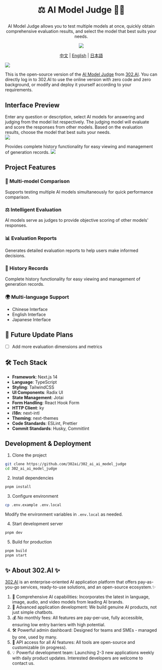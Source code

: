 # <p align="center"> ⚖️ AI Model Judge 🚀✨</p>

<p align="center">AI Model Judge allows you to test multiple models at once, quickly obtain comprehensive evaluation results, and select the model that best suits your needs.</p>

<p align="center"><a href="https://302.ai/product/detail/69" target="blank"><img src="https://file.302.ai/gpt/imgs/github/20250102/72a57c4263944b73bf521830878ae39a.png" /></a></p >

<p align="center"><a href="README_zh.md">中文</a> | <a href="README.md">English</a> | <a href="README_ja.md">日本語</a></p>

![](docs/302_judge_en.png)

This is the open-source version of the [AI Model Judge](https://302.ai/product/detail/69) from [302.AI](https://302.ai/en/). You can directly log in to 302.AI to use the online version with zero code and zero background, or modify and deploy it yourself according to your requirements.

## Interface Preview
Enter any question or description, select AI models for answering and judging from the model list respectively. The judging model will evaluate and score the responses from other models. Based on the evaluation results, choose the model that best suits your needs.      
![](docs/302_AI_Model_Judge_en_screenshot_01.png)

Provides complete history functionality for easy viewing and management of generation records.
![](docs/302_AI_Model_Judge_en_screenshot_02.png)          
  

## Project Features
### 🤖 Multi-model Comparison
Supports testing multiple AI models simultaneously for quick performance comparison.
### ⚖️ Intelligent Evaluation
AI models serve as judges to provide objective scoring of other models' responses.
### 📊 Evaluation Reports
Generates detailed evaluation reports to help users make informed decisions.
### 📝 History Records
Complete history functionality for easy viewing and management of generation records.
### 🌍 Multi-language Support
- Chinese Interface
- English Interface
- Japanese Interface

## 🚩 Future Update Plans
- [ ] Add more evaluation dimensions and metrics

## 🛠️ Tech Stack

- **Framework**: Next.js 14
- **Language**: TypeScript
- **Styling**: TailwindCSS
- **UI Components**: Radix UI
- **State Management**: Jotai
- **Form Handling**: React Hook Form
- **HTTP Client**: ky
- **i18n**: next-intl
- **Theming**: next-themes
- **Code Standards**: ESLint, Prettier
- **Commit Standards**: Husky, Commitlint

## Development & Deployment
1. Clone the project
```bash
git clone https://github.com/302ai/302_ai_ai_model_judge
cd 302_ai_ai_model_judge
```

2. Install dependencies
```bash
pnpm install
```

3. Configure environment
```bash
cp .env.example .env.local
```
Modify the environment variables in `.env.local` as needed.

4. Start development server
```bash
pnpm dev
```

5. Build for production
```bash
pnpm build
pnpm start
```

## ✨ About 302.AI ✨
[302.AI](https://302.ai/en/) is an enterprise-oriented AI application platform that offers pay-as-you-go services, ready-to-use solutions, and an open-source ecosystem.✨
1. 🧠 Comprehensive AI capabilities: Incorporates the latest in language, image, audio, and video models from leading AI brands.
2. 🚀 Advanced application development: We build genuine AI products, not just simple chatbots.
3. 💰 No monthly fees: All features are pay-per-use, fully accessible, ensuring low entry barriers with high potential.
4. 🛠 Powerful admin dashboard: Designed for teams and SMEs - managed by one, used by many.
5. 🔗 API access for all AI features: All tools are open-source and customizable (in progress).
6. 💡 Powerful development team: Launching 2-3 new applications weekly with daily product updates. Interested developers are welcome to contact us.
